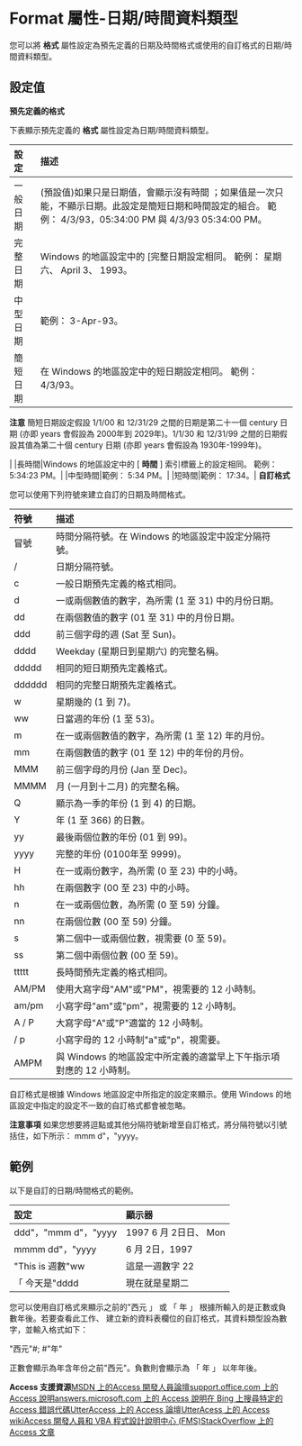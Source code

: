 
# Format 屬性-日期/時間資料類型

您可以將 **格式** 屬性設定為預先定義的日期及時間格式或使用的自訂格式的日期/時間資料類型。
 


## 設定值

 **預先定義的格式**
 

 
下表顯示預先定義的 **格式** 屬性設定為日期/時間資料類型。
 

 


|**設定**|**描述**|
|:-----|:-----|
|一般日期|(預設值)如果只是日期值，會顯示沒有時間 ；如果值是一次只能，不顯示日期。此設定是簡短日期和時間設定的組合。 範例： 4/3/93，05:34:00 PM 與 4/3/93 05:34:00 PM。|
|完整日期|Windows 的地區設定中的 [完整日期設定相同。 範例： 星期六、 April 3、 1993。|
|中型日期|範例： 3-Apr-93。|
|簡短日期|在 Windows 的地區設定中的短日期設定相同。 範例： 4/3/93。
 **注意**  簡短日期設定假設 1/1/00 和 12/31/29 之間的日期是第二十一個 century 日期 (亦即 years 會假設為 2000年到 2029年)。1/1/30 和 12/31/99 之間的日期假設其值為第二十個 century 日期 (亦即 years 會假設為 1930年-1999年)。
 

|
|長時間|Windows 的地區設定中的 [ **時間** ] 索引標籤上的設定相同。 範例： 5:34:23 PM。|
|中型時間|範例： 5:34 PM。|
|短時間|範例： 17:34。|
 **自訂格式**
 

 
您可以使用下列符號來建立自訂的日期及時間格式。
 

 


|**符號**|**描述**|
|:-----|:-----|
|冒號|時間分隔符號。在 Windows 的地區設定中設定分隔符號。|
|/|日期分隔符號。|
|c|一般日期預先定義的格式相同。|
|d|一或兩個數值的數字，為所需 (1 至 31) 中的月份日期。|
|dd|在兩個數值的數字 (01 至 31) 中的月份日期。|
|ddd|前三個字母的週 (Sat 至 Sun)。|
|dddd|Weekday (星期日到星期六) 的完整名稱。|
|ddddd|相同的短日期預先定義格式。|
|dddddd|相同的完整日期預先定義格式。|
|w|星期幾的 (1 到 7)。|
|ww|日當週的年份 (1 至 53)。|
|m|在一或兩個數值的數字，為所需 (1 至 12) 年的月份。|
|mm|在兩個數值的數字 (01 至 12) 中的年份的月份。|
|MMM|前三個字母的月份 (Jan 至 Dec)。|
|MMMM|月 (一月到十二月) 的完整名稱。|
|Q|顯示為一季的年份 (1 到 4) 的日期。|
|Y|年 (1 至 366) 的日數。|
|yy|最後兩個位數的年份 (01 到 99)。|
|yyyy|完整的年份 (0100年至 9999)。|
|H|在一或兩份數字，為所需 (0 至 23) 中的小時。|
|hh|在兩個數字 (00 至 23) 中的小時。|
|n|在一或兩個位數，為所需 (0 至 59) 分鐘。|
|nn|在兩個位數 (00 至 59) 分鐘。|
|s|第二個中一或兩個位數，視需要 (0 至 59)。|
|ss|第二個中兩個位數 (00 至 59)。|
|ttttt|長時間預先定義的格式相同。|
|AM/PM|使用大寫字母"AM"或"PM"，視需要的 12 小時制。|
|am/pm|小寫字母"am"或"pm"，視需要的 12 小時制。|
|A / P|大寫字母"A"或"P"適當的 12 小時制。|
|/ p|小寫字母的 12 小時制"a"或"p"，視需要。|
|AMPM|與 Windows 的地區設定中所定義的適當早上下午指示項對應的 12 小時制。|
自訂格式是根據 Windows 地區設定中所指定的設定來顯示。使用 Windows 的地區設定中指定的設定不一致的自訂格式都會被忽略。
 

 

 **注意事項**  如果您想要將逗點或其他分隔符號新增至自訂格式，將分隔符號以引號括住，如下所示： mmm d"，"yyyy。
 


## 範例

以下是自訂的日期/時間格式的範例。
 

 


|**設定**|**顯示器**|
|:-----|:-----|
|ddd"，"mmm d"，"yyyy|1997 6 月 2日日、 Mon|
|mmmm dd"，"yyyy|6 月 2日，1997|
|"This is 週數"ww|這是一週數字 22|
|「 今天是"dddd|現在就是星期二|
您可以使用自訂格式來顯示之前的"西元 」 或 「 年 」 根據所輸入的是正數或負數年後。若要查看此工作、 建立新的資料表欄位的自訂格式，其資料類型設為數字，並輸入格式如下：
 

 
"西元"#; #"年"
 

 
正數會顯示為年含年份之前"西元"。負數則會顯示為 「 年 」 以年年後。
 

 
 **Access 支援資源**[MSDN 上的Access 開發人員論壇](https://social.msdn.microsoft.com/Forums/office/zh-tw/home?forum=accessdev)[support.office.com 上的 Access 說明](https://support.office.com/search/results?query=Access)[answers.microsoft.com 上的 Access 說明](http://answers.microsoft.com/zh-tw/office/forum/access?page=1&amp;tab=question&amp;status=all&amp;auth=1)[在 Bing 上搜尋特定的 Access 錯誤代碼](http://www.bing.com/)[UtterAccess 上的 Access 論壇](http://www.utteraccess.com/forum/index.php?act=idx)[UtterAcess 上的 Access wiki](http://www.utteraccess.com/forum/index.php?act=idx)[Access 開發人員和 VBA 程式設計說明中心 (FMS)](http://www.fmsinc.com/MicrosoftAccess/developer/)[StackOverflow 上的 Access 文章](http://stackoverflow.com/questions/tagged/ms-access)
 

